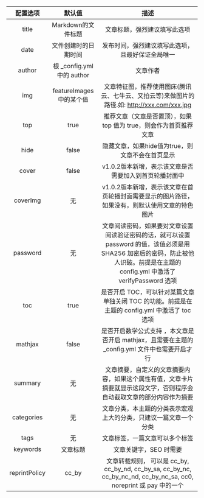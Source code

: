 配置选项    |	默认值  |	描述
:-:|:-:|:-:
title   |	Markdown的文件标题    | 	文章标题，强烈建议填写此选项
date    |	文件创建时的日期时间    |	发布时间，强烈建议填写此选项，且最好保证全局唯一
author  |	根 _config.yml 中的 author | 	文章作者
img |	featureImages中的某个值   | 	文章特征图，推荐使用图床(腾讯云、七牛云、又拍云等)来做图片的路径.如: http://xxx.com/xxx.jpg
top |	true    |	推荐文章（文章是否置顶），如果 top 值为 true，则会作为首页推荐文章
hide    |	false   |	隐藏文章，如果hide值为true，则文章不会在首页显示
cover   |	false   |	v1.0.2版本新增，表示该文章是否需要加入到首页轮播封面中
coverImg    |	无  |	v1.0.2版本新增，表示该文章在首页轮播封面需要显示的图片路径，如果没有，则默认使用文章的特色图片
password    |	无  |	文章阅读密码，如果要对文章设置阅读验证密码的话，就可以设置 password 的值，该值必须是用 SHA256 加密后的密码，防止被他人识破。前提是在主题的 config.yml 中激活了 verifyPassword 选项
toc |	true    |	是否开启 TOC，可以针对某篇文章单独关闭 TOC 的功能。前提是在主题的 config.yml 中激活了 toc 选项
mathjax |	false   |	是否开启数学公式支持 ，本文章是否开启 mathjax，且需要在主题的 _config.yml 文件中也需要开启才行
summary |	无  |	文章摘要，自定义的文章摘要内容，如果这个属性有值，文章卡片摘要就显示这段文字，否则程序会自动截取文章的部分内容作为摘要
categories  |	无  |	文章分类，本主题的分类表示宏观上大的分类，只建议一篇文章一个分类
tags    |	无  |	文章标签，一篇文章可以多个标签
keywords    |	文章标题    |	文章关键字，SEO 时需要
reprintPolicy   |	cc_by   |	文章转载规则， 可以是 cc_by, cc_by_nd, cc_by_sa, cc_by_nc, cc_by_nc_nd, cc_by_nc_sa, cc0, noreprint 或 pay 中的一个